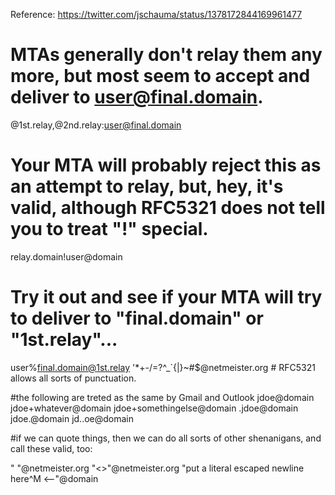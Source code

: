 Reference: https://twitter.com/jschauma/status/1378172844169961477

 # MTAs generally don't relay them any more, but most seem to accept and deliver to user@final.domain.
@1st.relay,@2nd.relay:user@final.domain

# Your MTA will probably reject this as an attempt to relay, but, hey, it's valid, although RFC5321 does not tell you to treat "!" special.
relay.domain!user@domain

# Try it out and see if your MTA will try to deliver to "final.domain" or "1st.relay"...
user%final.domain@1st.relay
'*+-/=?^_`{|}~#$@netmeister.org # RFC5321 allows all sorts of punctuation.

#the following are treted as the same by Gmail and Outlook
jdoe@domain
jdoe+whatever@domain
jdoe+somethingelse@domain
.jdoe@domain
jdoe.@domain
jd..oe@domain

#if we can quote things, then we can do all sorts of other shenanigans, and call these valid, too:

" "@netmeister.org
"<>"@netmeister.org
"put a literal escaped newline here\^M <--"@domain
